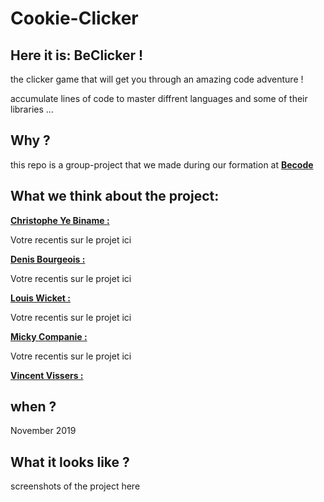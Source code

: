 # Cookie-Clicker

## Here it is: BeClicker !   

the clicker game that will get you through an amazing code adventure !

accumulate lines of code to master diffrent languages and some of their libraries ...  


## Why ? 

this repo is a group-project that we made during our formation at [__Becode__](https://www.becode.org/register/index.html)

## What we think about the project: 

[__Christophe Ye Biname :__](https://github.com/christophe-ye-biname)   

Votre recentis sur le projet ici  

[__Denis Bourgeois :__](https://github.com/Debourgeo)    

Votre recentis sur le projet ici  

[__Louis Wicket :__](https://github.com/512LouisWicket)    

Votre recentis sur le projet ici  

[__Micky Companie :__](https://github.com/MickyCompanie)    

Votre recentis sur le projet ici  

[__Vincent Vissers :__](https://github.com/Vincent-120)    



## when ?

November 2019

## What it looks like ?

screenshots of the project here